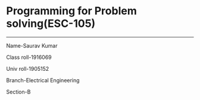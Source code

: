 # Programming for Problem solving(ESC-105)
----
Name-Saurav Kumar

Class roll-1916069

Univ roll-1905152

Branch-Electrical Engineering

Section-B
